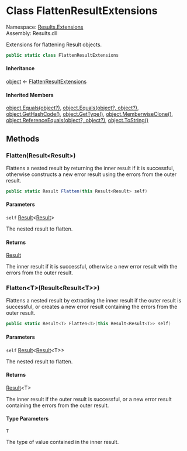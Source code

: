 # <a id="Results_Extensions_FlattenResultExtensions"></a> Class FlattenResultExtensions

Namespace: [Results.Extensions](Results.Extensions.md)  
Assembly: Results.dll  

Extensions for flattening Result objects.

```csharp
public static class FlattenResultExtensions
```

#### Inheritance

[object](https://learn.microsoft.com/dotnet/api/system.object) ← 
[FlattenResultExtensions](Results.Extensions.FlattenResultExtensions.md)

#### Inherited Members

[object.Equals\(object?\)](https://learn.microsoft.com/dotnet/api/system.object.equals\#system\-object\-equals\(system\-object\)), 
[object.Equals\(object?, object?\)](https://learn.microsoft.com/dotnet/api/system.object.equals\#system\-object\-equals\(system\-object\-system\-object\)), 
[object.GetHashCode\(\)](https://learn.microsoft.com/dotnet/api/system.object.gethashcode), 
[object.GetType\(\)](https://learn.microsoft.com/dotnet/api/system.object.gettype), 
[object.MemberwiseClone\(\)](https://learn.microsoft.com/dotnet/api/system.object.memberwiseclone), 
[object.ReferenceEquals\(object?, object?\)](https://learn.microsoft.com/dotnet/api/system.object.referenceequals), 
[object.ToString\(\)](https://learn.microsoft.com/dotnet/api/system.object.tostring)

## Methods

### <a id="Results_Extensions_FlattenResultExtensions_Flatten_Results_Result_Results_Result__"></a> Flatten\(Result<Result\>\)

Flattens a nested result by returning the inner result if it is successful,
otherwise constructs a new error result using the errors from the outer result.

```csharp
public static Result Flatten(this Result<Result> self)
```

#### Parameters

`self` [Result](Results.Result\-1.md)<[Result](Results.Result.md)\>

The nested result to flatten.

#### Returns

 [Result](Results.Result.md)

The inner result if it is successful,
otherwise a new error result with the errors from the outer result.

### <a id="Results_Extensions_FlattenResultExtensions_Flatten__1_Results_Result_Results_Result___0___"></a> Flatten<T\>\(Result<Result<T\>\>\)

Flattens a nested result by extracting the inner result if the outer result is successful,
or creates a new error result containing the errors from the outer result.

```csharp
public static Result<T> Flatten<T>(this Result<Result<T>> self)
```

#### Parameters

`self` [Result](Results.Result\-1.md)<[Result](Results.Result\-1.md)<T\>\>

The nested result to flatten.

#### Returns

 [Result](Results.Result\-1.md)<T\>

The inner result if the outer result is successful,
or a new error result containing the errors from the outer result.

#### Type Parameters

`T` 

The type of value contained in the inner result.

